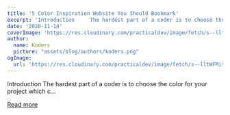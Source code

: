```yaml
---
title: '5 Color Inspiration Website You Should Bookmark'
excerpt: 'Introduction     The hardest part of a coder is to choose the color for your project which c...'
date: '2020-11-14'
coverImage: 'https://res.cloudinary.com/practicaldev/image/fetch/s--lltWFMit--/c_imagga_scale,f_auto,fl_progressive,h_420,q_auto,w_1000/https://dev-to-uploads.s3.amazonaws.com/i/nwiaxt9oychpdmfv4rd0.png'
author:
  name: Koders
  picture: "assets/blog/authors/koders.png"
ogImage:
  url: 'https://res.cloudinary.com/practicaldev/image/fetch/s--lltWFMit--/c_imagga_scale,f_auto,fl_progressive,h_420,q_auto,w_1000/https://dev-to-uploads.s3.amazonaws.com/i/nwiaxt9oychpdmfv4rd0.png'
---
```


Introduction     The hardest part of a coder is to choose the color for your project which c...

[Read more](https://dev.to/surajsrv11/5-color-inspiration-website-you-should-bookmark-37cm)
